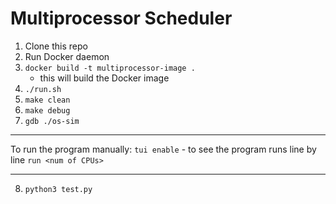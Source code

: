 # Multiprocessor Scheduler
1. Clone this repo
2. Run Docker daemon
3. `docker build -t multiprocessor-image .`
    - this will build the Docker image
4. `./run.sh`
5. `make clean`
6. `make debug`
7. `gdb ./os-sim`
---
To run the program manually:
`tui enable` - to see the program runs line by line
`run <num of CPUs>`

---
8. `python3 test.py`
